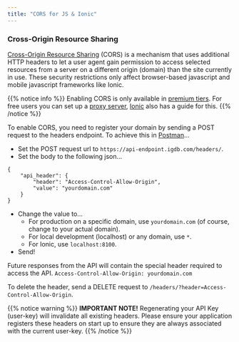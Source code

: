 ```yaml
---
title: "CORS for JS & Ionic"
---
```


### Cross-Origin Resource Sharing

[Cross-Origin Resource Sharing](https://developer.mozilla.org/en-US/docs/Web/HTTP/CORS) (CORS) is a mechanism that uses additional HTTP headers to let a user agent gain permission to access selected resources from a server on a different origin (domain) than the site currently in use. These security restrictions only affect browser-based javascript and mobile javascript frameworks like Ionic.

{{% notice info %}}
Enabling CORS is only available in [premium tiers](https://api.igdb.com/pricing). For free users you can set up a [proxy server](https://stackoverflow.com/questions/25468100/simple-php-proxy-with-persistent-url), [Ionic](https://blog.ionicframework.com/handling-cors-issues-in-ionic/) also has a guide for this.
{{% /notice %}}

To enable CORS, you need to register your domain by sending a POST request to the headers endpoint. To achieve this in [Postman](https://www.getpostman.com/)...

- Set the POST request url to `https://api-endpoint.igdb.com/headers/`.
- Set the body to the following json...

```
{
    "api_header": {
        "header": "Access-Control-Allow-Origin",
        "value": "yourdomain.com"
    }
}
```

- Change the value to...
    - For production on a specific domain, use `yourdomain.com` (of course, change to your actual domain).
    - For local development (localhost) or any domain, use `*`.
    - For Ionic, use `localhost:8100`.
- Send!

Future responses from the API will contain the special header required to access the API. `Access-Control-Allow-Origin: yourdomain.com`

To delete the header, send a DELETE request to `/headers/?header=Access-Control-Allow-Origin`.

{{% notice warning %}}
**IMPORTANT NOTE!** Regenerating your API Key (user-key) will invalidate all existing headers. Please ensure your application registers these headers on start up to ensure they are always associated with the current user-key.
{{% /notice %}}